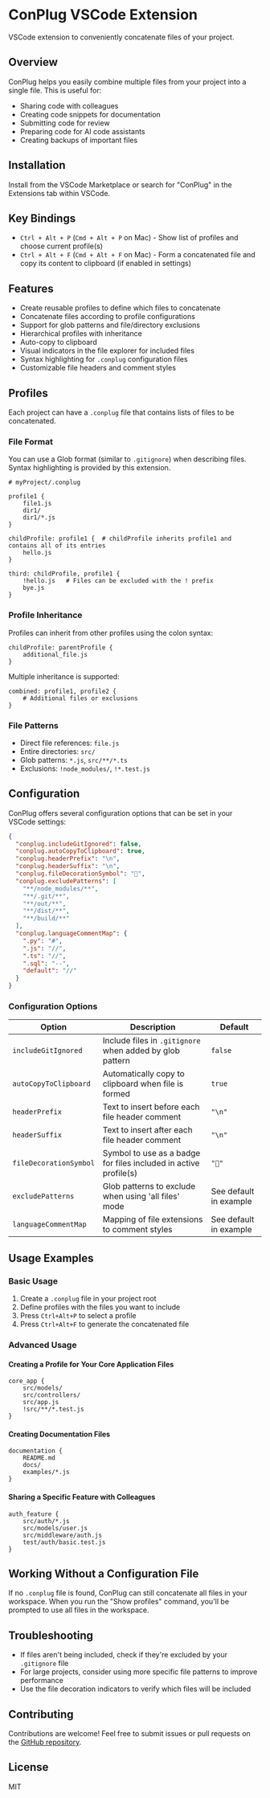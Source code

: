 # ConPlug VSCode Extension

VSCode extension to conveniently concatenate files of your project.

## Overview

ConPlug helps you easily combine multiple files from your project into a single file. This is useful for:
- Sharing code with colleagues
- Creating code snippets for documentation
- Submitting code for review
- Preparing code for AI code assistants
- Creating backups of important files

## Installation

Install from the VSCode Marketplace or search for "ConPlug" in the Extensions tab within VSCode.

## Key Bindings

- `Ctrl + Alt + P` (`Cmd + Alt + P` on Mac) - Show list of profiles and choose current profile(s)
- `Ctrl + Alt + F` (`Cmd + Alt + F` on Mac) - Form a concatenated file and copy its content to clipboard (if enabled in settings)

## Features
- Create reusable profiles to define which files to concatenate
- Concatenate files according to profile configurations
- Support for glob patterns and file/directory exclusions
- Hierarchical profiles with inheritance
- Auto-copy to clipboard
- Visual indicators in the file explorer for included files
- Syntax highlighting for `.conplug` configuration files
- Customizable file headers and comment styles

## Profiles
Each project can have a `.conplug` file that contains lists of files to be concatenated.

### File Format
You can use a Glob format (similar to `.gitignore`) when describing files. Syntax highlighting is provided by this extension.

```
# myProject/.conplug

profile1 {
    file1.js
    dir1/
    dir1/*.js
}

childProfile: profile1 {  # childProfile inherits profile1 and contains all of its entries
    hello.js
}

third: childProfile, profile1 {
    !hello.js   # Files can be excluded with the ! prefix
    bye.js
}
```

### Profile Inheritance
Profiles can inherit from other profiles using the colon syntax:
```
childProfile: parentProfile {
    additional_file.js
}
```

Multiple inheritance is supported:
```
combined: profile1, profile2 {
    # Additional files or exclusions
}
```

### File Patterns
- Direct file references: `file.js`
- Entire directories: `src/`
- Glob patterns: `*.js`, `src/**/*.ts`
- Exclusions: `!node_modules/`, `!*.test.js`

## Configuration

ConPlug offers several configuration options that can be set in your VSCode settings:

```json
{
  "conplug.includeGitIgnored": false,
  "conplug.autoCopyToClipboard": true,
  "conplug.headerPrefix": "\n",
  "conplug.headerSuffix": "\n",
  "conplug.fileDecorationSymbol": "🐺",
  "conplug.excludePatterns": [
    "**/node_modules/**",
    "**/.git/**",
    "**/out/**",
    "**/dist/**",
    "**/build/**"
  ],
  "conplug.languageCommentMap": {
    ".py": "#",
    ".js": "//",
    ".ts": "//",
    ".sql": "--",
    "default": "//"
  }
}
```

### Configuration Options

| Option | Description | Default |
|--------|-------------|---------|
| `includeGitIgnored` | Include files in `.gitignore` when added by glob pattern | `false` |
| `autoCopyToClipboard` | Automatically copy to clipboard when file is formed | `true` |
| `headerPrefix` | Text to insert before each file header comment | `"\n"` |
| `headerSuffix` | Text to insert after each file header comment | `"\n"` |
| `fileDecorationSymbol` | Symbol to use as a badge for files included in active profile(s) | `"🐺"` |
| `excludePatterns` | Glob patterns to exclude when using 'all files' mode | See default in example |
| `languageCommentMap` | Mapping of file extensions to comment styles | See default in example |

## Usage Examples

### Basic Usage

1. Create a `.conplug` file in your project root
2. Define profiles with the files you want to include
3. Press `Ctrl+Alt+P` to select a profile
4. Press `Ctrl+Alt+F` to generate the concatenated file

### Advanced Usage

#### Creating a Profile for Your Core Application Files

```
core_app {
    src/models/
    src/controllers/
    src/app.js
    !src/**/*.test.js
}
```

#### Creating Documentation Files

```
documentation {
    README.md
    docs/
    examples/*.js
}
```

#### Sharing a Specific Feature with Colleagues

```
auth_feature {
    src/auth/*.js
    src/models/user.js
    src/middleware/auth.js
    test/auth/basic.test.js
}
```

## Working Without a Configuration File

If no `.conplug` file is found, ConPlug can still concatenate all files in your workspace. When you run the "Show profiles" command, you'll be prompted to use all files in the workspace.

## Troubleshooting

- If files aren't being included, check if they're excluded by your `.gitignore` file
- For large projects, consider using more specific file patterns to improve performance
- Use the file decoration indicators to verify which files will be included

## Contributing

Contributions are welcome! Feel free to submit issues or pull requests on the [GitHub repository](https://github.com/GoldenDeals/ConPlug.vscode.git).

## License

MIT